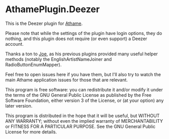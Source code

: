 # AthamePlugin.Deezer

This is the Deezer plugin for [Athame](https://github.com/svbnet/Athame).

Please note that while the settings of the plugin have login options, they do nothing,
and this plugin does not require (or even support) a Deezer account.

Thanks a ton to [Joe](https://github.com/svbnet), as his previous plugins provided many useful helper methods
(notably the EnglishArtistNameJoiner and RadioButtonEnumMapper).

Feel free to open issues here if you have them, but I'll also try to watch the main
Athame application issues for those that are relevant.

This program is free software: you can redistribute it and/or modify it under the terms of the GNU General Public License as published by the Free Software Foundation, either version 3 of the License, or (at your option) any later version.

This program is distributed in the hope that it will be useful, but WITHOUT ANY WARRANTY; without even the implied warranty of MERCHANTABILITY or FITNESS FOR A PARTICULAR PURPOSE. See the GNU General Public License for more details.